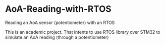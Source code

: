 # AoA-Reading-with-RTOS
Reading an AoA sensor (potentiometer) with an RTOS

This is an academic project. That intents to use RTOS library over STM32 to simulate an AoA reading (through a potentiometer)
